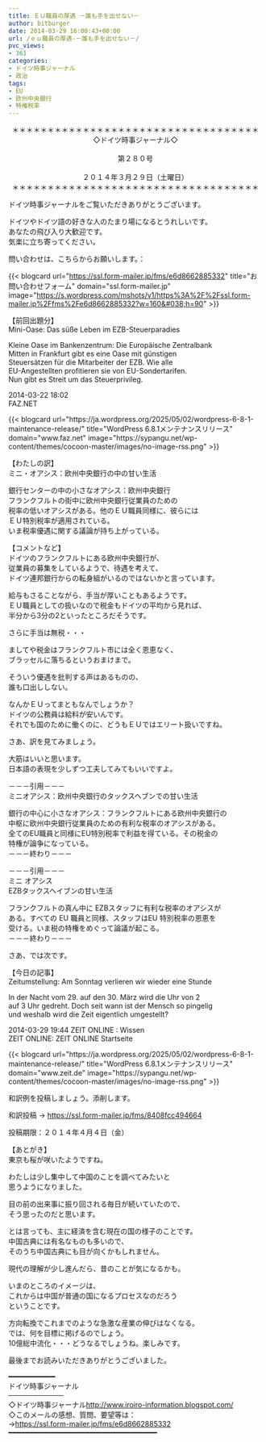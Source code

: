 ```yaml
---
title: ＥＵ職員の厚遇 －誰も手を出せない－
author: bitburger
date: 2014-03-29 16:00:43+00:00
url: /ｅｕ職員の厚遇-－誰も手を出せない－/
pvc_views:
- 361
categories:
- ドイツ時事ジャーナル
- 政治
tags:
- EU
- 欧州中央銀行
- 特権税率
---
```

<p align="center">
  ＊＊＊＊＊＊＊＊＊＊＊＊＊＊＊＊＊＊＊＊＊＊＊＊＊＊＊＊＊＊＊＊＊＊＊<br /> ◇ドイツ時事ジャーナル◇<br /><br /> 第２８０号<br /><br /> ２０１４年３月２９日（土曜日）<br /> ＊＊＊＊＊＊＊＊＊＊＊＊＊＊＊＊＊＊＊＊＊＊＊＊＊＊＊＊＊＊＊＊＊＊＊
</p>

ドイツ時事ジャーナルをご覧いただきありがとうございます。  
  
ドイツやドイツ語の好きな人のたまり場になるとうれしいです。  
あなたの飛び入り大歓迎です。  
気楽に立ち寄ってください。  
  
問い合わせは、こちらからお願いします。：  
  
{{< blogcard url="https://ssl.form-mailer.jp/fms/e6d8662885332" title="&#12362;&#21839;&#12356;&#21512;&#12431;&#12379;&#12501;&#12457;&#12540;&#12512;" domain="ssl.form-mailer.jp" image="https://s.wordpress.com/mshots/v1/https%3A%2F%2Fssl.form-mailer.jp%2Ffms%2Fe6d8662885332?w=160&#038;h=90" >}} 

【前回出題分】  
Mini-Oase: Das süße Leben im EZB-Steuerparadies  
  
Kleine Oase im Bankenzentrum: Die Europäische Zentralbank  
Mitten in Frankfurt gibt es eine Oase mit günstigen  
Steuersätzen für die Mitarbeiter der EZB. Wie alle  
EU-Angestellten profitieren sie von EU-Sondertarifen.  
Nun gibt es Streit um das Steuerprivileg.  
  
2014-03-22 18:02  
FAZ.NET 

<div class="rss-entry-cards widget-entry-cards no-icon">
  {{< blogcard url="https://ja.wordpress.org/2025/05/02/wordpress-6-8-1-maintenance-release/" title="WordPress 6.8.1メンテナンスリリース" domain="www.faz.net" image="https://sypangu.net/wp-content/themes/cocoon-master/images/no-image-rss.png" >}} 

【わたしの訳】  
ミニ・オアシス：欧州中央銀行の中の甘い生活  
  
銀行センターの中の小さなオアシス：欧州中央銀行  
フランクフルトの街中に欧州中央銀行従業員のための  
税率の低いオアシスがある。他のＥＵ職員同様に、彼らには  
ＥＵ特別税率が適用されている。  
いま税率優遇に関する議論が持ち上がっている。 

【コメントなど】  
ドイツのフランクフルトにある欧州中央銀行が、  
従業員の募集をしているようで、待遇を考えて、  
ドイツ連邦銀行からの転身組がいるのではないかと言っています。  
  
給与もさることながら、手当が厚いこともあるようです。  
ＥＵ職員としての扱いなので税金もドイツの平均から見れば、  
半分から3分の2といったところだそうです。  
  
さらに手当は無税・・・  
  
ましてや税金はフランクフルト市には全く恩恵なく、  
ブラッセルに落ちるというおまけまで。  
  
そういう優遇を批判する声はあるものの、  
誰も口出ししない。  
  
なんかＥＵってまともなんでしょうか？  
ドイツの公務員は給料が安いんです。  
それでも国のために働くのに、どうもＥＵではエリート扱いですね。 

さあ、訳を見てみましょう。  
  
大筋はいいと思います。  
日本語の表現を少しずつ工夫してみてもいいですよ。  
  
－－－引用－－－  
ミニオアシス：欧州中央銀行のタックスヘブンでの甘い生活  
  
銀行の中心に小さなオアシス：フランクフルトにある欧州中央銀行の  
中枢に欧州中央銀行従業員のための有利な税率のオアシスがある。  
全てのEU職員と同様にEU特別税率で利益を得ている。その税金の  
特権が論争になっている。  
－－－終わり－－－  
  
－－－引用－－－  
ミニ オアシス  
EZBタックスヘイブンの甘い生活  
  
フランクフルトの真ん中に EZBスタッフに有利な税率のオアシスが  
ある。すべての EU 職員と同様、スタッフはEU 特別税率の恩恵を  
受ける。いま税の特権をめぐって論議が起こる。  
－－－終わり－－－ 

さあ、では次です。  
  
【今日の記事】  
Zeitumstellung: Am Sonntag verlieren wir wieder eine Stunde  
  
In der Nacht vom 29. auf den 30. März wird die Uhr von 2  
auf 3 Uhr gedreht. Doch seit wann ist der Mensch so pingelig  
und weshalb wird die Zeit eigentlich umgestellt?  
  
2014-03-29 19:44 ZEIT ONLINE : Wissen  
ZEIT ONLINE: ZEIT ONLINE Startseite 

<div class="rss-entry-cards widget-entry-cards no-icon">
  {{< blogcard url="https://ja.wordpress.org/2025/05/02/wordpress-6-8-1-maintenance-release/" title="WordPress 6.8.1メンテナンスリリース" domain="www.zeit.de" image="https://sypangu.net/wp-content/themes/cocoon-master/images/no-image-rss.png" >}} 

和訳例を投稿しましょう。添削します。  
  
和訳投稿 → <https://ssl.form-mailer.jp/fms/8408fcc494664>  
  
投稿期限：２０１４年４月４日（金） 

【あとがき】  
東京も桜が咲いたようですね。  
  
わたしは少し集中して中国のことを調べてみたいと  
思うようになりました。  
  
目の前の出来事に振り回される毎日が続いていたので、  
そう思ったのだと思います。  
  
とは言っても、主に経済を含む現在の国の様子のことです。  
中国古典には有名なものも多いので、  
そのうち中国古典にも目が向くかもしれません。  
  
現代の理解が少し進んだら、昔のことが気になるかも。  
  
いまのところのイメージは、  
これからは中国が普通の国になるプロセスなのだろう  
ということです。  
  
方向転換でこれまでのような急激な産業の伸びはなくなる。  
では、何を目標に掲げるのでしょう。  
10億総中流化・・・どうなるでしょうね。楽しみです。  
  
最後までお読みいただきありがとうございました。

━━━━━━━━━━━  
ドイツ時事ジャーナル  
───────────  
◇ドイツ時事ジャーナル<http://www.iroiro-information.blogspot.com/>  
◇このメールの感想、質問、要望等は：  
-><https://ssl.form-mailer.jp/fms/e6d8662885332>  
━━━━━━━━━━━━━━━━━━━━━━━━━━━━━━━━━━━